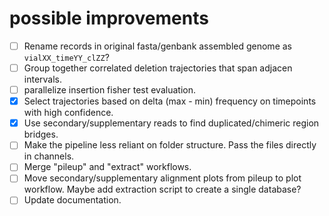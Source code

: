 # possible improvements

- [ ] Rename records in original fasta/genbank assembled genome as `vialXX_timeYY_clZZ`?
- [ ] Group together correlated deletion trajectories that span adjacen intervals.
- [ ] parallelize insertion fisher test evaluation.
- [x] Select trajectories based on delta (max - min) frequency on timepoints with high confidence.
- [x] Use secondary/supplementary reads to find duplicated/chimeric region bridges.
- [ ] Make the pipeline less reliant on folder structure. Pass the files directly in channels.
- [ ] Merge "pileup" and "extract" workflows.
- [ ] Move secondary/supplementary alignment plots from pileup to plot workflow. Maybe add extraction script to create a single database?
- [ ] Update documentation.